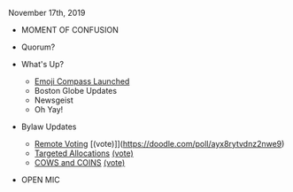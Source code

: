 November 17th, 2019

- MOMENT OF CONFUSION

- Quorum?

- What's Up?
    - [Emoji Compass Launched](https://emojicompass.com)
    - Boston Globe Updates
    - Newsgeist
    - Oh Yay!

- Bylaw Updates
    - [Remote Voting](https://github.com/BadIdeaFactory/corporate/pull/106/commits/fa89ab6b8ac0a5702a455f2067774bbb2e6fae4e) [(vote)]](https://doodle.com/poll/ayx8rytvdnz2nwe9)
    - [Targeted Allocations](https://github.com/BadIdeaFactory/corporate/pull/105/commits/b2ef2daa2a0dea250c8b013de306f5544ff4087c) [(vote)](https://doodle.com/poll/7dqpngpee6d64fuq)
    - [COWS and COINS](https://github.com/BadIdeaFactory/corporate/pull/105/commits/8c1b32ebee78fe4c94e7a7ff9f793998cb191118) [(vote)](https://doodle.com/poll/cn2cqx2am8kbdbnv)

- OPEN MIC
